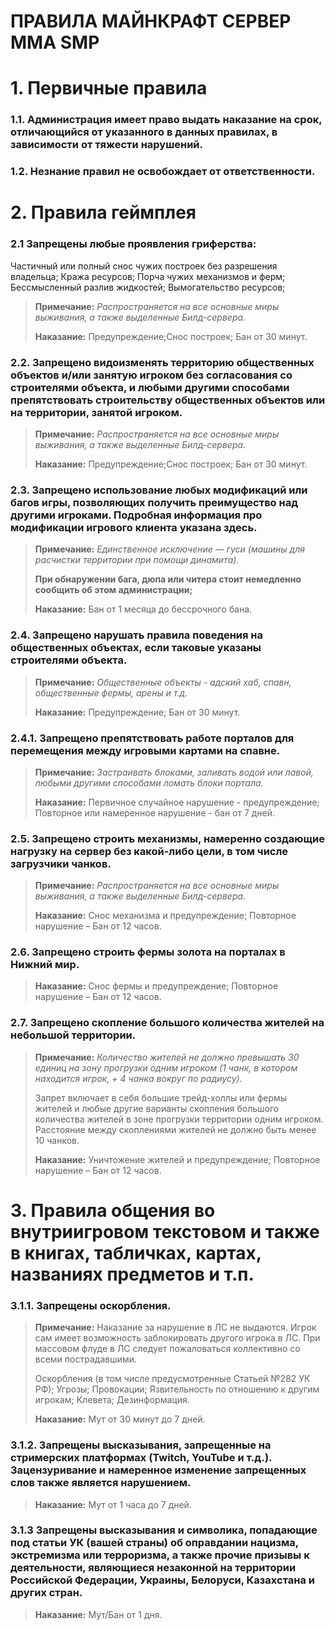 



# ПРАВИЛА МАЙНКРАФТ СЕРВЕР MMA SMP





# 1. Первичные правила

### 1.1. Администрация имеет право выдать наказание на срок, отличающийся от указанного в данных правилах, в зависимости от тяжести нарушений.

### 1.2. Незнание правил не освобождает от ответственности.

# 2. Правила геймплея

### 2.1 Запрещены любые проявления гриферства:
Частичный или полный снос чужих построек без разрешения владельца; Кража ресурсов; Порча чужих механизмов и ферм; Бессмысленный разлив жидкостей; Вымогательство ресурсов;

> **Примечание:**
> _Распространяется на все основные миры выживания, а также выделенные Билд-сервера._
>
> **Наказание:**
> Предупреждение;Снос построек; Бан от 30 минут.

### 2.2. Запрещено видоизменять территорию общественных объектов и/или занятую игроком без согласования со строителями объекта, и любыми другими способами препятствовать строительству общественных объектов или на территории, занятой игроком.

> **Примечание:**
> _Распространяется на все основные миры выживания, а также выделенные Билд-сервера._
>
> **Наказание:**
> Предупреждение;Снос построек; Бан от 30 минут.

### 2.3. Запрещено использование любых модификаций или багов игры, позволяющих получить преимущество над другими игроками. Подробная информация про модификации игрового клиента указана здесь.

> **Примечание:**
> _Единственное исключение — гуси (машины для расчистки территории при помощи динамита)._
>
> **При обнаружении бага, дюпа или читера стоит немедленно сообщить об этом администрации;**
>
> **Наказание:**
> Бан от 1 месяца до бессрочного бана.

### 2.4. Запрещено нарушать правила поведения на общественных объектах, если таковые указаны строителями объекта.

> **Примечание:**
> _Общественные объекты - адский хаб, спавн, общественные фермы, арены и т.д._
>
> **Наказание:**
> Предупреждение; Бан от 30 минут.

### 2.4.1. Запрещено препятствовать работе порталов для перемещения между игровыми картами на спавне.

> **Примечание:**
> _Застраивать блоками, заливать водой или лавой, любыми другими способами ломать блоки портала._
>
> **Наказание:**
> Первичное случайное нарушение - предупреждение; Повторное или намеренное нарушение - бан от 7 дней.

### 2.5. Запрещено строить механизмы, намеренно создающие нагрузку на сервер без какой-либо цели, в том числе загрузчики чанков.

> **Примечание:**
> _Распространяется на все основные миры выживания, а также выделенные Билд-сервера._
>
> **Наказание:**
> Снос механизма и предупреждение; Повторное нарушение – Бан от 12 часов.

### 2.6. Запрещено строить фермы золота на порталах в Нижний мир.

> **Наказание:**
> Снос фермы и предупреждение; Повторное нарушение – Бан от 12 часов.

### 2.7. Запрещено скопление большого количества жителей на небольшой территории.

> **Примечание:**
> _Количество жителей не должно превышать 30 единиц на зону прогрузки одним игроком (1 чанк, в котором находится игрок, + 4 чанка вокруг по радиусу)._
>
> Запрет включает в себя большие трейд-холлы или фермы жителей и любые другие варианты скопления большого количества жителей в зоне прогрузки территории одним игроком.
> Расстояние между скоплениями жителей не должно быть менее 10 чанков.
>
> **Наказание:**
> Уничтожение жителей и предупреждение; Повторное нарушение – Бан от 12 часов.

# 3. Правила общения во внутриигровом текстовом и также в книгах, табличках, картах, названиях предметов и т.п.

### 3.1.1. Запрещены оскорбления.

> **Примечание:**
> Наказание за нарушение в ЛС не выдаются. Игрок сам имеет возможность заблокировать другого игрока в ЛС. При массовом флуде в ЛС следует пожаловаться коллективно со всеми пострадавшими.
>
> Оскорбления (в том числе предусмотренные Статьей №282 УК РФ); Угрозы; Провокации; Язвительность по отношению к другим игрокам; Клевета; Дезинформация.
>
> **Наказание:**
> Мут от 30 минут до 7 дней.

### 3.1.2. Запрещены высказывания, запрещенные на стримерских платформах (Twitch, YouTube и т.д.). Зацензуривание и намеренное изменение запрещенных слов также является нарушением.

> **Наказание:**
> Мут от 1 часа до 7 дней.

### 3.1.3 Запрещены высказывания и символика, попадающие под статьи УК (вашей страны) об оправдании нацизма, экстремизма или терроризма, а также прочие призывы к деятельности, являющиеся незаконной на территории Российской Федерации, Украины, Белоруси, Казахстана и других стран.

> **Наказание:**
> Мут/Бан от 1 дня.

